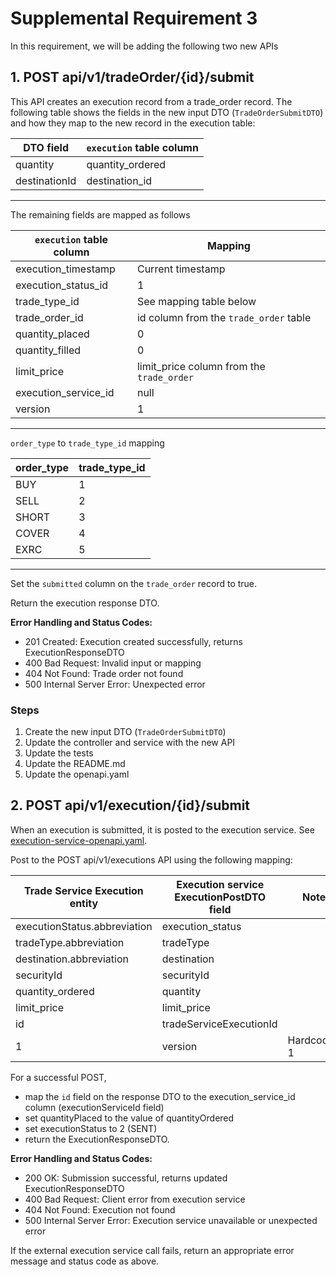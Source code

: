 # Supplemental Requirement 3

In this requirement, we will be adding the following two new APIs

## 1. POST api/v1/tradeOrder/{id}/submit

This API creates an execution record from a trade_order record.  The following table shows the fields in the new input DTO (`TradeOrderSubmitDTO`) and how they map to the new record in the execution table:

| DTO field | `execution` table column |
| --- | --- |
| quantity | quantity_ordered |
| destinationId | destination_id |
---

The remaining fields are mapped as follows

| `execution` table column | Mapping |
| --- | --- |
| execution_timestamp  | Current timestamp |
| execution_status_id | 1 |
| trade_type_id | See mapping table below |
| trade_order_id | id column from the `trade_order` table |
| quantity_placed | 0 |
| quantity_filled | 0 |
| limit_price | limit_price column from the `trade_order` |
| execution_service_id | null |
| version | 1 |
---

`order_type` to `trade_type_id` mapping

| order_type | trade_type_id |
| --- | --- |
| BUY |  1 |
| SELL |  2 |
| SHORT | 3  |
| COVER |  4 |
| EXRC |  5  |
---

Set the `submitted` column on the `trade_order` record to true.

Return the execution response DTO.

**Error Handling and Status Codes:**
- 201 Created: Execution created successfully, returns ExecutionResponseDTO
- 400 Bad Request: Invalid input or mapping
- 404 Not Found: Trade order not found
- 500 Internal Server Error: Unexpected error

### Steps

1. Create the new input DTO (`TradeOrderSubmitDTO`)
2. Update the controller and service with the new API
3. Update the tests
4. Update the README.md
5. Update the openapi.yaml





## 2. POST api/v1/execution/{id}/submit

When an execution is submitted, it is posted to the execution service.  See [execution-service-openapi.yaml](execution-service-openapi.yaml). 

Post to the POST api/v1/executions API using the following mapping:

| Trade Service Execution entity | Execution service ExecutionPostDTO field | Note |
| --- | --- | --- |
| executionStatus.abbreviation | execution_status | |
| tradeType.abbreviation | tradeType |  |
| destination.abbreviation | destination |  |
| securityId | securityId |  | 
| quantity_ordered | quantity |   |
| limit_price | limit_price |   | 
| id | tradeServiceExecutionId |  |
| 1 | version | Hardcoded 1  |

For a successful POST, 
- map the `id` field on the response DTO to the execution_service_id column (executionServiceId field) 
- set quantityPlaced to the value of quantityOrdered
- set executionStatus to 2 (SENT)
- return the ExecutionResponseDTO.

**Error Handling and Status Codes:**
- 200 OK: Submission successful, returns updated ExecutionResponseDTO
- 400 Bad Request: Client error from execution service
- 404 Not Found: Execution not found
- 500 Internal Server Error: Execution service unavailable or unexpected error

If the external execution service call fails, return an appropriate error message and status code as above.

